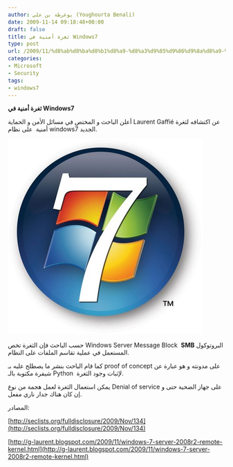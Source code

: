 ```yaml
---
author: يوغرطة بن علي (Youghourta Benali)
date: 2009-11-14 09:18:48+00:00
draft: false
title: ثغرة أمنية في Windows7
type: post
url: /2009/11/%d8%ab%d8%ba%d8%b1%d8%a9-%d8%a3%d9%85%d9%86%d9%8a%d8%a9-%d9%81%d9%8a-windows7/
categories:
- Microsoft
- Security
tags:
- windows7
---
```


**ثغرة أمنية في Windows7**



أعلن الباحث و المختص في مسائل الأمن و الحماية Laurent Gaffié عن اكتشافه لثغرة أمنية  على نظام windows7 الجديد.

![windows-7](windows-7.jpg)


حسب الباحث فإن الثغرة تخص Windows Server Message Block  **SMB** البروتوكول المستعمل في عملية تقاسم الملفات على النظام.

كما قام الباحث بنشر ما يصطلح عليه بـ proof of concept على مدونته و هو عبارة عن شيفرة مكتوبة بالـ Python  لإثبات وجود الثغرة.

يمكن استعمال الثغرة لعمل هجمة من نوع Denial of service على جهاز الضحية حتى و إن كان هناك جدار ناري مفعل.

المصادر:


[http://seclists.org/fulldisclosure/2009/Nov/134](http://seclists.org/fulldisclosure/2009/Nov/134)




[http://g-laurent.blogspot.com/2009/11/windows-7-server-2008r2-remote-kernel.html](http://g-laurent.blogspot.com/2009/11/windows-7-server-2008r2-remote-kernel.html)
